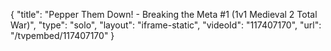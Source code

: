 {
    "title": "Pepper Them Down! - Breaking the Meta #1 (1v1 Medieval 2 Total War)",
    "type": "solo",
    "layout": "iframe-static",
    "videoId": "117407170",
    "url": "\/tvpembed\/117407170"
}